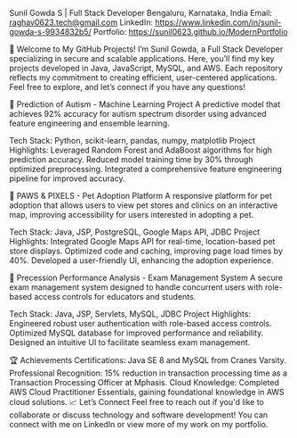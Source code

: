Sunil Gowda S | Full Stack Developer
Bengaluru, Karnataka, India
Email: raghav0623.tech@gmail.com
LinkedIn: https://www.linkedin.com/in/sunil-gowda-s-9934832b5/
Portfolio: https://sunil0623.github.io/ModernPortfolio

👋 Welcome to My GitHub Projects!
I’m Sunil Gowda, a Full Stack Developer specializing in secure and scalable applications. Here, you’ll find my key projects developed in Java, JavaScript, MySQL, and AWS. Each repository reflects my commitment to creating efficient, user-centered applications. Feel free to explore, and let’s connect if you have any questions!

🔹 Prediction of Autism - Machine Learning Project
A predictive model that achieves 92% accuracy for autism spectrum disorder using advanced feature engineering and ensemble learning.

Tech Stack: Python, scikit-learn, pandas, numpy, matplotlib
Project Highlights:
Leveraged Random Forest and AdaBoost algorithms for high prediction accuracy.
Reduced model training time by 30% through optimized preprocessing.
Integrated a comprehensive feature engineering pipeline for improved accuracy.

🔹 PAWS & PIXELS - Pet Adoption Platform
A responsive platform for pet adoption that allows users to view pet stores and clinics on an interactive map, improving accessibility for users interested in adopting a pet.

Tech Stack: Java, JSP, PostgreSQL, Google Maps API, JDBC
Project Highlights:
Integrated Google Maps API for real-time, location-based pet store displays.
Optimized code and caching, improving page load times by 40%.
Developed a user-friendly UI, enhancing the adoption experience.

🔹 Precession Performance Analysis - Exam Management System
A secure exam management system designed to handle concurrent users with role-based access controls for educators and students.

Tech Stack: Java, JSP, Servlets, MySQL, JDBC
Project Highlights:
Engineered robust user authentication with role-based access controls.
Optimized MySQL database for improved performance and reliability.
Designed an intuitive UI to facilitate seamless exam management.

🏆 Achievements
Certifications: Java SE 8 and MySQL from Cranes Varsity.
Professional Recognition: 15% reduction in transaction processing time as a Transaction Processing Officer at Mphasis.
Cloud Knowledge: Completed AWS Cloud Practitioner Essentials, gaining foundational knowledge in AWS cloud solutions.
📈 Let’s Connect
Feel free to reach out if you'd like to collaborate or discuss technology and software development! You can connect with me on LinkedIn or view more of my work on my portfolio.
